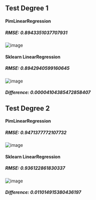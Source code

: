 Test Degree 1
---------
#### PimLinearRegression
##### RMSE: 0.8943351037707931
![image](https://user-images.githubusercontent.com/66504341/109370955-e634dc80-78e5-11eb-9f8a-8daca5f4e515.png)

#### Sklearn LinearRegression
##### RMSE: 0.8942940599160645
![image](https://user-images.githubusercontent.com/66504341/109370977-095f8c00-78e6-11eb-967a-598face246f0.png)

##### Difference: 0.00004104385472858407

Test Degree 2
--------
#### PimLinearRegression
##### RMSE: 0.9471377772107732
![image](https://user-images.githubusercontent.com/66504341/109467852-21ced280-7aaf-11eb-95fe-a6d0a075800f.png)

#### Sklearn LinearRegression
##### RMSE: 0.936122861830337
![image](https://user-images.githubusercontent.com/66504341/109407456-50bc4a00-79c4-11eb-82db-2944a9f1f219.png)

##### Difference: 0.011014915380436197
